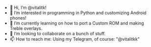 - 👋 Hi, I’m @vitalitk!
- 👀 I’m interested in programming in Python and customizing Android phones!
- 🌱 I’m currently learning on how to port a Custom ROM and making Treble overlays.
- 💞️ I’m looking to collaborate on a bunch of stuff.
- 📫 How to reach me: Using my Telegram, of course: "@vitalitkk"

<!---
vitalitk/vitalitk is a ✨ special ✨ repository because its `README.md` (this file) appears on your GitHub profile.
You can click the Preview link to take a look at your changes.
--->
